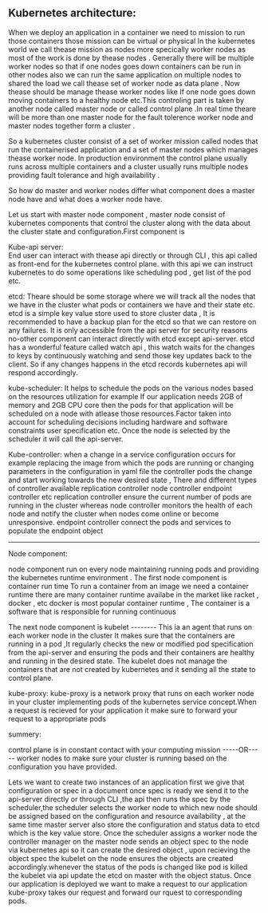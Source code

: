 Kubernetes architecture:
---------------------------------------

When we deploy an application in a container we need to mission to run those containers those mission can be virtual or physical In the kubernetes world we call 
thease mission as nodes more specically worker nodes as most of the work is done by thease nodes .
Generally there will be multiple worker nodes so that if one nodes goes down containers can be run in other nodes also we can run the same application on 
multiple nodes to shared the load we call thease set of worker node as data plane .
Now thease should be manage thease worker nodes like If one node goes down moving containers to a healthy node etc.This controling part is taken by another 
node called master node or called control plane .In real time theare will be more than one master node for the fault tolerence worker node and master nodes 
together form a cluster .

So a kubernetes cluster consist of a set of worker mission called nodes that run the containerised application and a set of master nodes which manages thease 
worker node.
In production environment the control plane usually runs across multiple containers and a cluster usually runs multiple nodes providing fault tolerance and high 
availability .

So how do master and worker nodes differ what component does a master node have and what does a worker node have.


Let us start with master node component , master node consist of kubernetes components that control the cluster along with the data about the cluster state and 
configuration.First component is 

Kube-api server:  
End user can interact with thease api directly or through CLI , this api called as front-end for the kubernetes control plane.
with this api we can instruct kubernetes to do some operations like scheduling pod , get list of the pod etc.

etcd: Theare should be some storage where we will track all the nodes that we have in the cluster what pods or containers we have and their state etc.
etcd is a simple key value store used to store cluster data , It is recommended to have a backup plan for the etcd so that we can restore on any failures.
It is only accessible from the api server for security reasons no-other component can interact directly with etcd except api-server.
etcd has a wonderful feature called watch api , this watch waits for the changes to keys by continuously watching and send those key updates back to the client.
So if any changes happens in the etcd records kubernetes api will respond accordingly.



kube-scheduler:
It helps to schedule the pods on the various nodes based on the resources utilization for example If our application needs 2GB of memory and 2GB CPU core 
then the pods for that application will be scheduled on a node with atlease those resources.Factor taken into account for scheduling decisions including 
hardware and software constraints user specification etc. 
Once the node is selected by the scheduler it will call the api-server.


Kube-controller:
when a change in a service configuration occurs for example replacing the image from which the pods are running or changing parameters in the configuration 
in yaml file the controller pods the change and start working towards the new desired state ,
There and different types of controller available
replication controller
node controller
endpoint controller etc
replication controller ensure the current number of pods are running in the cluster 
whereas node controller monitors the health of each node and notify the cluster when nodes come online or become unresponsive.
endpoint controller connect the pods and services to populate the endpoint object


------------------------------------------------------------------------------------------------
Node component:

node component run on every node maintaining running pods and providing the kubernetes runtime environment .
The first node component is container run time 
    To run a container from an image we need a container runtime there are many container runtime availabe in the market like racket , docker , etc
docker is most popular container runtime , The container is a software that is responsible for running continuous 


The next node component is kubelet
                           --------
This ia an agent that runs on each worker node in the cluster It makes sure that the containers are running in a pod ,It regularly checks the new or modified
pod specification from the api-server and ensuring the pods and their containers are healthy and running in the desired state.
The kubelet does not manage the containers that are not created by kubernetes and it sending all the state to control plane.

kube-proxy:
kube-proxy is a network proxy that runs on each worker node in your cluster implementing pods of the kubernetes service concept.When a request is recieved
for your application it make sure to forward your request to a appropriate pods 



summery:

control plane is in constant contact with your computing mission 
               -----OR-----
worker nodes to make sure your cluster is running based on the configuration you have provided.


Lets we want to create two instances of an application first we give that configuration or spec in a document once spec is ready we send it to the api-server 
directly or through CLI ,the api then runs the spec by the scheduler,the scheduler selects the worker node to which new node should be assigned based on the 
configuration and resource availability , at the same time master server also store the configuration and status data to etcd which is the key value store.
Once the scheduler assigns a worker node the controller manager on the master node sends an object spec to the node via kubernetes api so it can create the 
desired object , upon recieving the object spec the kubelet on the node ensures the objects are created accordingly.whenever the status of the pods is changed
like pod is killed the kubelet via api update the etcd on master with the object status.
Once our application is deployed we want to make a request to our application kube-proxy takes our request and forward our rquest to corresponding pods.
 
 
